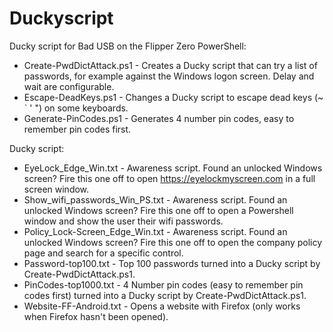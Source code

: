 # Duckyscript
Ducky script for Bad USB on the Flipper Zero
PowerShell:

* Create-PwdDictAttack.ps1 - Creates a Ducky script that can try a list of passwords, for example against the Windows logon screen. Delay and wait are configurable.
* Escape-DeadKeys.ps1 - Changes a Ducky script to escape dead keys (~ ` ' ") on some keyboards.
* Generate-PinCodes.ps1 - Generates 4 number pin codes, easy to remember pin codes first.

Ducky script:

* EyeLock_Edge_Win.txt - Awareness script. Found an unlocked Windows screen? Fire this one off to open https://eyelockmyscreen.com in a full screen window.
* Show_wifi_passwords_Win_PS.txt - Awareness script. Found an unlocked Windows screen? Fire this one off to open a Powershell window and show the user their wifi passwords.
* Policy_Lock-Screen_Edge_Win.txt - Awareness script. Found an unlocked Windows screen? Fire this one off to open the company policy page and search for a specific control.
* Password-top100.txt - Top 100 passwords turned into a Ducky script by Create-PwdDictAttack.ps1.
* PinCodes-top1000.txt - 4 Number pin codes (easy to remember pin codes first) turned into a Ducky script by Create-PwdDictAttack.ps1.
* Website-FF-Android.txt - Opens a website with Firefox (only works when Firefox hasn't been opened).
